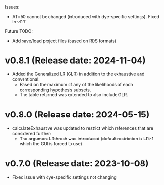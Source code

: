 
Issues:
- AT=50 cannot be changed (introduced with dye-specific settings). Fixed in v0.7.

Future TODO:
- Add save/load project files (based on RDS formats)


v0.8.1 (Release date: 2024-11-04)
=============================================
 - Added the Generalized LR (GLR) in addition to the exhaustive and conventional:
	- Based on the maximum of any of the likelihoods of each corresponding hypothesis subsets.
	- The table returned was extended to also include GLR.

v0.8.0 (Release date: 2024-05-15)
=============================================
 - calculateExhaustive was updated to restrict which references that are considered further:
	- The argument LRthresh was introduced (default restriction is LR>1 which the GUI is forced to use)


v0.7.0 (Release date: 2023-10-08)
=============================================
 - Fixed issue with dye-specific settings not changing.
 